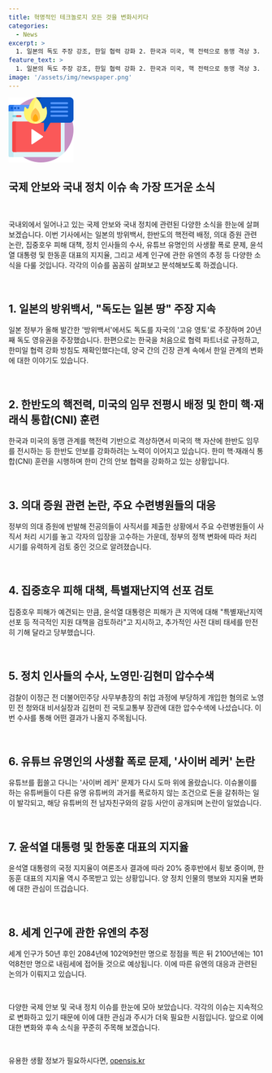 ```yaml
---
title: 혁명적인 테크놀로지 모든 것을 변화시키다
categories:
  - News
excerpt: >
  1. 일본의 독도 주장 강조, 한일 협력 강화 2. 한국과 미국, 핵 전력으로 동맹 격상 3. 의료계, 의대 증원 반발로 전공의 사직서 처리 논란 4. 윤석열 대통령, 집중호우 피해 대책 검토 지시 5. 이정근 취업청탁 의혹 수사, 노영민·김현미 압수수색 6. 유튜브 사이버 레커 문제 재부각, 쯔양 폭로 논란 7. 윤석열 대통령의 지지율 25%, 국민의힘 35%, 민주당 30% 8. 국민의힘 한동훈 대표 후보, 선관위 제재 결정 비판 9. 유엔, 2084년 세계 인구 100억명 정점 찍고 2100년 감소 예상 10. 2023 새만금 세계스카우트잼버리대회 조직위 해산
feature_text: >
  1. 일본의 독도 주장 강조, 한일 협력 강화 2. 한국과 미국, 핵 전력으로 동맹 격상 3. 의료계, 의대 증원 반발로 전공의 사직서 처리 논란 4. 윤석열 대통령, 집중호우 피해 대책 검토 지시 5. 이정근 취업청탁 의혹 수사, 노영민·김현미 압수수색 6. 유튜브 사이버 레커 문제 재부각, 쯔양 폭로 논란 7. 윤석열 대통령의 지지율 25%, 국민의힘 35%, 민주당 30% 8. 국민의힘 한동훈 대표 후보, 선관위 제재 결정 비판 9. 유엔, 2084년 세계 인구 100억명 정점 찍고 2100년 감소 예상 10. 2023 새만금 세계스카우트잼버리대회 조직위 해산
image: '/assets/img/newspaper.png'
---
```


<p><img src="/assets/img/news.png" alt="rentncar 속보" /></p>

<h2>국제 안보와 국내 정치 이슈 속 가장 뜨거운 소식</h2>

<p data-ke-size="size16">&nbsp;</p>

<p>국내외에서 일어나고 있는 국제 안보와 국내 정치에 관련된 다양한 소식을 한눈에 살펴보겠습니다. 이번 기사에서는 일본의 방위백서, 한반도의 핵전력 배정, 의대 증원 관련 논란, 집중호우 피해 대책, 정치 인사들의 수사, 유튜브 유명인의 사생활 폭로 문제, 윤석열 대통령 및 한동훈 대표의 지지율, 그리고 세계 인구에 관한 유엔의 추정 등 다양한 소식을 다룰 것입니다. 각각의 이슈를 꼼꼼히 살펴보고 분석해보도록 하겠습니다.</p>

<p data-ke-size="size16">&nbsp;</p>

<h2 data-ke-size="size26">1. 일본의 방위백서, "독도는 일본 땅" 주장 지속</h2>

<p>일본 정부가 올해 발간한 '방위백서'에서도 독도를 자국의 '고유 영토'로 주장하며 20년째 독도 영유권을 주장했습니다. 한편으로는 한국을 처음으로 협력 파트너로 규정하고, 한미일 협력 강화 방침도 재확인했다는데, 양국 간의 긴장 관계 속에서 한일 관계의 변화에 대한 이야기도 있습니다.</p>

<p data-ke-size="size16">&nbsp;</p>

<h2 data-ke-size="size26">2. 한반도의 핵전력, 미국의 임무 전평시 배정 및 한미 핵·재래식 통합(CNI) 훈련</h2>

<p>한국과 미국의 동맹 관계를 핵전력 기반으로 격상하면서 미국의 핵 자산에 한반도 임무를 전시하는 등 한반도 안보를 강화하려는 노력이 이어지고 있습니다. 한미 핵·재래식 통합(CNI) 훈련을 시행하며 한미 간의 안보 협력을 강화하고 있는 상황입니다.</p>

<p data-ke-size="size16">&nbsp;</p>

<h2 data-ke-size="size26">3. 의대 증원 관련 논란, 주요 수련병원들의 대응</h2>

<p>정부의 의대 증원에 반발해 전공의들이 사직서를 제출한 상황에서 주요 수련병원들이 사직서 처리 시기를 놓고 각자의 입장을 고수하는 가운데, 정부의 정책 변화에 따라 처리 시기를 유력하게 검토 중인 것으로 알려졌습니다.</p>

<p data-ke-size="size16">&nbsp;</p>

<h2 data-ke-size="size26">4. 집중호우 피해 대책, 특별재난지역 선포 검토</h2>

<p>집중호우 피해가 예견되는 만큼, 윤석열 대통령은 피해가 큰 지역에 대해 "특별재난지역 선포 등 적극적인 지원 대책을 검토하라"고 지시하고, 추가적인 사전 대비 태세를 만전히 기해 달라고 당부했습니다.</p>

<p data-ke-size="size16">&nbsp;</p>

<h2 data-ke-size="size26">5. 정치 인사들의 수사, 노영민·김현미 압수수색</h2>

<p>검찰이 이정근 전 더불어민주당 사무부총장의 취업 과정에 부당하게 개입한 혐의로 노영민 전 청와대 비서실장과 김현미 전 국토교통부 장관에 대한 압수수색에 나섰습니다. 이번 수사를 통해 어떤 결과가 나올지 주목됩니다.</p>

<p data-ke-size="size16">&nbsp;</p>

<h2 data-ke-size="size26">6. 유튜브 유명인의 사생활 폭로 문제, '사이버 레커' 논란</h2>

<p>유튜브를 휩쓸고 다니는 '사이버 레커' 문제가 다시 도마 위에 올랐습니다. 이슈몰이를 하는 유튜버들이 다른 유명 유튜버의 과거를 폭로하지 않는 조건으로 돈을 갈취하는 일이 발각되고, 해당 유튜버의 전 남자친구와의 갈등 사안이 공개되며 논란이 일었습니다.</p>

<p data-ke-size="size16">&nbsp;</p>

<h2 data-ke-size="size26">7. 윤석열 대통령 및 한동훈 대표의 지지율</h2>

<p>윤석열 대통령의 국정 지지율이 여론조사 결과에 따라 20% 중후반에서 횡보 중이며, 한동훈 대표의 지지율 역시 주목받고 있는 상황입니다. 양 정치 인물의 행보와 지지율 변화에 대한 관심이 뜨겁습니다.</p>

<p data-ke-size="size16">&nbsp;</p>

<h2 data-ke-size="size26">8. 세계 인구에 관한 유엔의 추정</h2>

<p>세계 인구가 50년 후인 2084년에 102억9천만 명으로 정점을 찍은 뒤 2100년에는 101억8천만 명으로 내림세에 접어들 것으로 예상됩니다. 이에 따른 유엔의 대응과 관련된 논의가 이뤄지고 있습니다.</p>

<p data-ke-size="size16">&nbsp;</p>

<p>다양한 국제 안보 및 국내 정치 이슈를 한눈에 모아 보았습니다. 각각의 이슈는 지속적으로 변화하고 있기 때문에 이에 대한 관심과 주시가 더욱 필요한 시점입니다. 앞으로 이에 대한 변화와 후속 소식을 꾸준히 주목해 보겠습니다.</p>

<p data-ke-size="size16">&nbsp;</p>
유용한 생활 정보가 필요하시다면, <a href="https://opensis.kr" rel="dofollow">opensis.kr</a>


